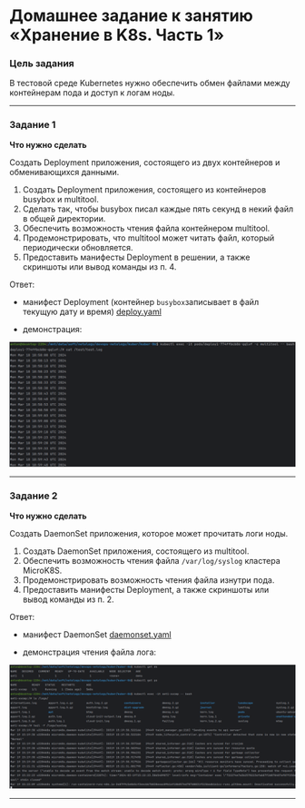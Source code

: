 # Домашнее задание к занятию «Хранение в K8s. Часть 1»

### Цель задания

В тестовой среде Kubernetes нужно обеспечить обмен файлами между контейнерам пода и доступ к логам ноды.

------

### Задание 1 

**Что нужно сделать**

Создать Deployment приложения, состоящего из двух контейнеров и обменивающихся данными.

1. Создать Deployment приложения, состоящего из контейнеров busybox и multitool.
2. Сделать так, чтобы busybox писал каждые пять секунд в некий файл в общей директории.
3. Обеспечить возможность чтения файла контейнером multitool.
4. Продемонстрировать, что multitool может читать файл, который периодически обновляется.
5. Предоставить манифесты Deployment в решении, а также скриншоты или вывод команды из п. 4.


Ответ:
- манифест Deployment (контейнер `busybox`записывает в файл текущую дату и время)
[deploy.yaml](https://github.com/antonmayko/devops-netology/blob/kuber-06/kuber/kuber-06/deploy.yaml)

- демонстрация:

![kuber](https://github.com/antonmayko/devops-netology/blob/kuber-06/kuber/kuber-06/assets/task1.png)

------

### Задание 2

**Что нужно сделать**

Создать DaemonSet приложения, которое может прочитать логи ноды.

1. Создать DaemonSet приложения, состоящего из multitool.
2. Обеспечить возможность чтения файла `/var/log/syslog` кластера MicroK8S.
3. Продемонстрировать возможность чтения файла изнутри пода.
4. Предоставить манифесты Deployment, а также скриншоты или вывод команды из п. 2.

Ответ:
- манифест DaemonSet
[daemonset.yaml](https://github.com/antonmayko/devops-netology/blob/kuber-06/kuber/kuber-06/daemonset.yaml)

- демонстрация чтения файла лога:

![kuber](https://github.com/antonmayko/devops-netology/blob/kuber-06/kuber/kuber-06/assets/task2.png)

------
